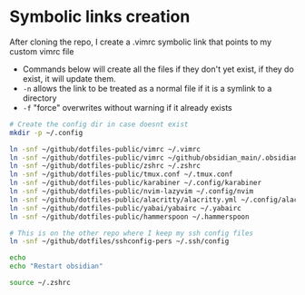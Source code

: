 # Symbolic links creation

After cloning the repo, I create a .vimrc symbolic link that points to my custom vimrc file

- Commands below will create all the files if they don't yet exist, if they do exist, it will update them. 
- `-n` allows the link to be treated as a normal file if it is a symlink to a directory
- `-f` "force" overwrites without warning if it already exists

```bash
# Create the config dir in case doesnt exist
mkdir -p ~/.config

ln -snf ~/github/dotfiles-public/vimrc ~/.vimrc
ln -snf ~/github/dotfiles-public/vimrc ~/github/obsidian_main/.obsidian.vimrc
ln -snf ~/github/dotfiles-public/zshrc ~/.zshrc
ln -snf ~/github/dotfiles-public/tmux.conf ~/.tmux.conf
ln -snf ~/github/dotfiles-public/karabiner ~/.config/karabiner
ln -snf ~/github/dotfiles-public/nvim-lazyvim ~/.config/nvim
ln -snf ~/github/dotfiles-public/alacritty/alacritty.yml ~/.config/alacritty/alacritty.yml
ln -snf ~/github/dotfiles-public/yabai/yabairc ~/.yabairc
ln -snf ~/github/dotfiles-public/hammerspoon ~/.hammerspoon

# This is on the other repo where I keep my ssh config files
ln -snf ~/github/dotfiles/sshconfig-pers ~/.ssh/config

echo
echo "Restart obsidian"

source ~/.zshrc
```
